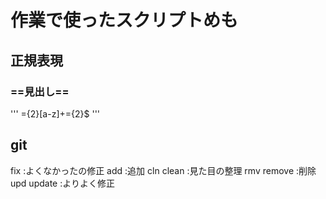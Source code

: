 # 作業で使ったスクリプトめも

## 正規表現
### ==見出し==
'''
={2}[a-z]+={2}$
'''
## git
fix :よくなかったの修正
add :追加
cln clean :見た目の整理
rmv remove :削除
upd update :よりよく修正
